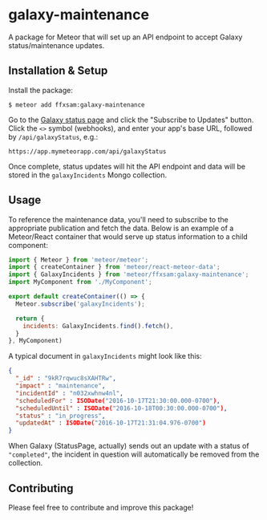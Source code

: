 # galaxy-maintenance

A package for Meteor that will set up an API endpoint to accept Galaxy status/maintenance updates.

## Installation & Setup

Install the package:

    $ meteor add ffxsam:galaxy-maintenance

Go to the [Galaxy status page](http://status.meteor.com) and click the "Subscribe to Updates" button. Click the `<>` symbol (webhooks), and enter your app's base URL, followed by `/api/galaxyStatus`, e.g.:

    https://app.mymeteorapp.com/api/galaxyStatus

Once complete, status updates will hit the API endpoint and data will be stored in the `galaxyIncidents` Mongo collection.

## Usage

To reference the maintenance data, you'll need to subscribe to the appropriate publication and fetch the data. Below is an example of a Meteor/React container that would serve up status information to a child component:

```js
import { Meteor } from 'meteor/meteor';
import { createContainer } from 'meteor/react-meteor-data';
import { GalaxyIncidents } from 'meteor/ffxsam:galaxy-maintenance';
import MyComponent from './MyComponent';

export default createContainer(() => {
  Meteor.subscribe('galaxyIncidents');

  return {
    incidents: GalaxyIncidents.find().fetch(),
  }
}, MyComponent)
```

A typical document in `galaxyIncidents` might look like this:

```json
{
  "_id" : "9kR7rqwuc8sXAHTRw",
  "impact" : "maintenance",
  "incidentId" : "n032xwhnw4nl",
  "scheduledFor" : ISODate("2016-10-17T21:30:00.000-0700"),
  "scheduledUntil" : ISODate("2016-10-18T00:30:00.000-0700"),
  "status" : "in_progress",
  "updatedAt" : ISODate("2016-10-17T21:31:04.976-0700")
}
```

When Galaxy (StatusPage, actually) sends out an update with a status of `"completed"`, the incident in question will automatically be removed from the collection.

## Contributing

Please feel free to contribute and improve this package!
